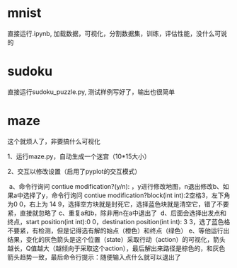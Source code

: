 # mnist

直接运行.ipynb, 加载数据，可视化，分割数据集，训练，评估性能，没什么可说的

# sudoku

直接运行sudoku_puzzle.py, 测试样例写好了，输出也很简单

# maze

这个就烦人了，非要搞什么可视化

1、运行maze.py，自动生成一个迷宫（10*15大小）

2、交互以修改设置（启用了pyplot的交互模式）

​	a、命令行询问 contiue modification?(y/n): ，y进行修改地图，n退出修改
​	b、如果a中选择了y，命令行询问 contiue modification?block(int int):2空格3，左下角为0 0，右上为 14 9，选择空方块就是封死它，选择蓝色块就是清空它，错了不要紧，直接就忽略了
​	c、重复a和b，除非用n在a中退出了
​	d、后面会选择出发点和终点，start position(int int):0 0，destination position(int int): 3 3，选了蓝色格不要紧，有检测，但是记得选有解的始点（橙色）和终点（绿色）
​	e、等他运行出结果，变化的灰色箭头是这个位置（state）采取行动（action）的可视化，箭头越长，Q值越大（越倾向于采取这个action），最后解出来路径是棕色的，和灰色箭头趋势一致，最后命令行提示：随便输入点什么就可以退出了
​	

